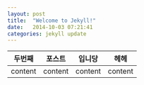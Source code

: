 ```yaml
---
layout: post
title:  "Welcome to Jekyll!"
date:   2014-10-03 07:21:41
categories: jekyll update
---
```


|두번째|포스트|입니당|헤헤|
|------|------|------|----|
|content|content|content|content|
